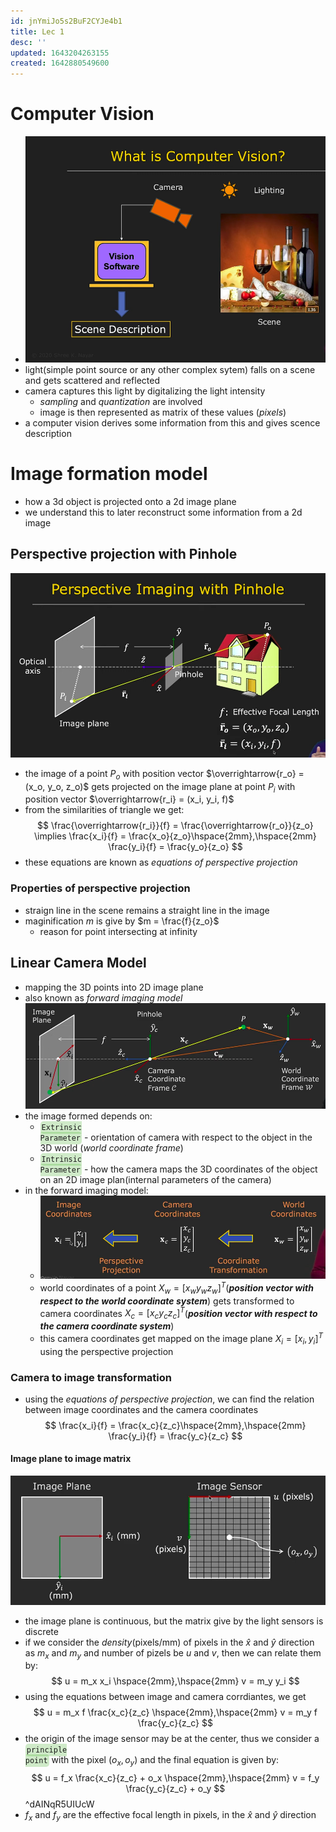 ```yaml
---
id: jnYmiJo5s2BuF2CYJe4b1
title: Lec 1
desc: ''
updated: 1643204263155
created: 1642880549600
---
```

# Computer Vision

- ![computer vision](/assets/images/2022-01-20-11-22-17.png)
- light(simple point source or any other complex sytem) falls on a scene and gets scattered and reflected
- camera captures this light by digitalizing the light intensity
  - *sampling* and *quantization* are involved
  - image is then represented as matrix of these values (*pixels*)
- a computer vision derives some information from this and gives scence description

# Image formation model

- how a 3d object is projected onto a 2d image plane
- we understand this to later reconstruct some information from a 2d image

## Perspective projection with Pinhole

![](/assets/images/2022-01-25-10-21-43.png)
- the image of a point $P_o$ with position vector $\overrightarrow{r_o} = (x_o, y_o, z_o)$ gets projected on the image plane at point $P_i$ with position vector $\overrightarrow{r_i} = (x_i, y_i, f)$
- from the similarities of triangle we get:
$$
\frac{\overrightarrow{r_i}}{f} = \frac{\overrightarrow{r_o}}{z_o} \implies \frac{x_i}{f} = \frac{x_o}{z_o}\hspace{2mm},\hspace{2mm} \frac{y_i}{f} = \frac{y_o}{z_o}
$$
- these equations are known as *equations of perspective projection*

### Properties of perspective projection

- straign line in the scene remains a straight line in the image
- maginification $m$ is give by $m = \frac{f}{z_o}$
  - reason for point intersecting at infinity

## Linear Camera Model

- mapping the 3D points into 2D image plane
- also known as *forward imaging model*
![](/assets/images/2022-01-25-12-11-10.png)
- the image formed depends on:
  - <code style="background-color: #43b02a40; padding:3px 2px; border-radius: 5px">Extrinsic Parameter</code> - orientation of camera with respect to the object in the 3D world (*world coordinate frame*)
  - <code style="background-color: #43b02a40; padding:3px 2px; border-radius: 5px">Intrinsic Parameter</code> - how the camera maps the 3D coordinates of the object on an 2D image plan(internal parameters of the camera)
- in the forward imaging model: 
  - ![](/assets/images/2022-01-25-12-22-12.png)
  - world coordinates of a point $X_w = [x_w y_w z_w]^T$(**_position vector with respect to the world coordinate system_**) gets transformed to camera coordinates $X_c = [x_c y_c z_c]^T$(**_position vector with respect to the camera coordinate system_**)
  - this camera coordinates get mapped on the image plane $X_i = [x_i, y_i]^T$ using the perspective projection

### Camera to image transformation

- using the *equations of perspective projection*, we can find the relation between image coordinates and the camera coordinates
$$
\frac{x_i}{f} = \frac{x_c}{z_c}\hspace{2mm},\hspace{2mm} \frac{y_i}{f} = \frac{y_c}{z_c}
$$

#### Image plane to image matrix

![](/assets/images/2022-01-25-17-06-05.png)
- the image plane is continuous, but the matrix give by the light sensors is discrete
- if we consider the *density*(pixels/mm) of pixels in the  $\hat{x}$ and $\hat{y}$ direction as $m_x$ and $m_y$ and number of pizels be $u$ and $v$, then we can relate them by:
$$
u = m_x x_i \hspace{2mm},\hspace{2mm} v = m_y y_i
$$
- using the equations between image and camera corrdiantes, we get
$$
u = m_x f \frac{x_c}{z_c} \hspace{2mm},\hspace{2mm} v = m_y f \frac{y_c}{z_c}
$$
- the origin of the image sensor may be at the center, thus we consider a <code style="background-color: #43b02a40; padding:3px 2px; border-radius: 5px">principle point</code> with the pixel $(o_x, o_y)$ and the final equation is given by:
$$ 
u = f_x \frac{x_c}{z_c} + o_x \hspace{2mm},\hspace{2mm} v = f_y \frac{y_c}{z_c} + o_y
$$
^dAINqR5UIUcW
- $f_x$ and $f_y$ are the effective focal length in pixels, in the $\hat{x}$ and $\hat{y}$ direction
